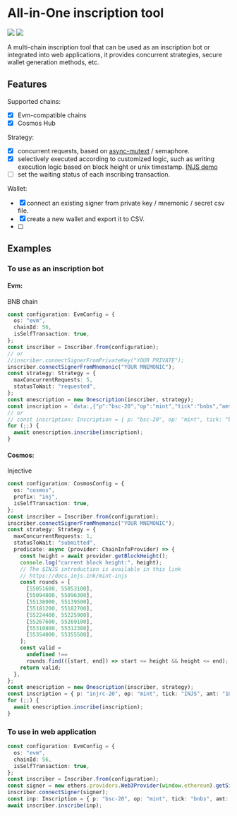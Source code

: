 # All-in-One inscription tool

<a href="https://npm.im/onescription"><img src="https://badgen.net/npm/v/onescription"></a> <a href="https://npm.im/onescription"><img src="https://badgen.net/npm/dm/onescription"></a>

A multi-chain inscription tool that can be used as an inscription bot or integrated into web applications, it provides concurrent strategies, secure wallet generation methods, etc.

## Features

Supported chains:

  - [x] Evm-compatible chains
  - [x] Cosmos Hub

Strategy:

  - [x] concurrent requests, based on [async-mutext](https://github.com/DirtyHairy/async-mutex) / semaphore.
  - [x] selectively executed according to customized logic, such as writing execution logic based on block height or unix timestamp. [INJS demo](#cosmos)
  - [ ] set the waiting status of each inscribing transaction.

Wallet:
  - [x] connect an existing signer from private key / mnemonic / secret csv file.
  - [x] create a new wallet and export it to CSV.
  - [ ] 

## Examples

### To use as an inscription bot

#### **Evm:**

BNB chain

```typescript
const configuration: EvmConfig = {
  os: "evm",
  chainId: 56,
  isSelfTransaction: true,
};
const inscriber = Inscriber.from(configuration);
// or
//inscriber.connectSignerFromPrivateKey("YOUR PRIVATE");
inscriber.connectSignerFromMnemonic("YOUR MNEMONIC");
const strategy: Strategy = {
  maxConcurrentRequests: 5,
  statusToWait: "requested",
};
const onescription = new Onescription(inscriber, strategy);
const inscription = `data:,{"p":"bsc-20","op":"mint","tick":"bnbs","amt":"1000"}`;
// or
// const inscription: Inscription = { p: "bsc-20", op: "mint", tick: "bnbs", amt: "1000" };
for (;;) {
  await onescription.inscribe(inscription);
}
```

#### **Cosmos:**

Injective

```typescript
const configuration: CosmosConfig = {
  os: "cosmos",
  prefix: "inj",
  isSelfTransaction: true,
};
const inscriber = Inscriber.from(configuration);
inscriber.connectSignerFromMnemonic("YOUR MNEMONIC");
const strategy: Strategy = {
  maxConcurrentRequests: 1,
  statusToWait: "submitted",
  predicate: async (provider: ChainInfoProvider) => {
    const height = await provider.getBlockHeight();
    console.log("current block height:", height);
    // The $INJS introduction is available in this link
    // https://docs.injs.ink/mint-injs
    const rounds = [
      [55051600, 55053100],
      [55094800, 55096300],
      [55138000, 55139500],
      [55181200, 55182700],
      [55224400, 55225900],
      [55267600, 55269100],
      [55310800, 55312300],
      [55354000, 55355500],
    ];
    const valid =
      undefined !==
      rounds.find(([start, end]) => start <= height && height <= end);
    return valid;
  },
};
const onescription = new Onescription(inscriber, strategy);
const inscription = { p: "injrc-20", op: "mint", tick: "INJS", amt: "1000" };
for (;;) {
  await onescription.inscribe(inscription);
}
```

### To use in web application

```typescript
const configuration: EvmConfig = {
  os: "evm",
  chainId: 56,
  isSelfTransaction: true,
};
const inscriber = Inscriber.from(configuration);
const signer = new ethers.providers.Web3Provider(window.ethereum).getSigner();
inscriber.connectSigner(signer);
const inp: Inscription = { p: "bsc-20", op: "mint", tick: "bnbs", amt: "1000" };
await inscriber.inscribe(inp);
```